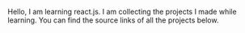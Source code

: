 Hello, I am learning react.js. I am collecting the projects I made while learning. You can find the source links of all the projects below.
